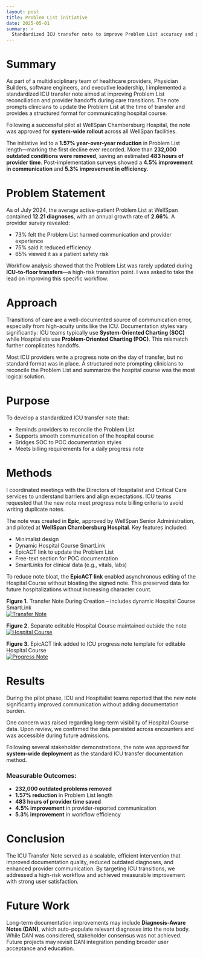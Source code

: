 ```yaml
---
layout: post
title: Problem List Initiative
date: 2025-05-01
summary: >
  Standardized ICU transfer note to improve Problem List accuracy and provider communication system-wide.
--- 
```


# Summary  
As part of a multidisciplinary team of healthcare providers, Physician Builders, software engineers, and executive leadership, I implemented a standardized ICU transfer note aimed at improving Problem List reconciliation and provider handoffs during care transitions. The note prompts clinicians to update the Problem List at the time of transfer and provides a structured format for communicating hospital course.

Following a successful pilot at WellSpan Chambersburg Hospital, the note was approved for **system-wide rollout** across all WellSpan facilities.

The initiative led to a **1.57% year-over-year reduction** in Problem List length—marking the first decline ever recorded. More than **232,000 outdated conditions were removed**, saving an estimated **483 hours of provider time**. Post-implementation surveys showed a **4.5% improvement in communication** and **5.3% improvement in efficiency**.

# Problem Statement  
As of July 2024, the average active-patient Problem List at WellSpan contained **12.21 diagnoses**, with an annual growth rate of **2.66%**. A provider survey revealed:

- 73% felt the Problem List harmed communication and provider experience  
- 75% said it reduced efficiency  
- 65% viewed it as a patient safety risk  

Workflow analysis showed that the Problem List was rarely updated during **ICU-to-floor transfers**—a high-risk transition point. I was asked to take the lead on improving this specific workflow.

# Approach  
Transitions of care are a well-documented source of communication error, especially from high-acuity units like the ICU. Documentation styles vary significantly: ICU teams typically use **System-Oriented Charting (SOC)** while Hospitalists use **Problem-Oriented Charting (POC)**. This mismatch further complicates handoffs.

Most ICU providers write a progress note on the day of transfer, but no standard format was in place. A structured note prompting clinicians to reconcile the Problem List and summarize the hospital course was the most logical solution.

# Purpose  
To develop a standardized ICU transfer note that:
- Reminds providers to reconcile the Problem List  
- Supports smooth communication of the hospital course  
- Bridges SOC to POC documentation styles  
- Meets billing requirements for a daily progress note  

# Methods  
I coordinated meetings with the Directors of Hospitalist and Critical Care services to understand barriers and align expectations. ICU teams requested that the new note meet progress note billing criteria to avoid writing duplicate notes.

The note was created in **Epic**, approved by WellSpan Senior Administration, and piloted at **WellSpan Chambersburg Hospital**. Key features included:

- Minimalist design  
- Dynamic Hospital Course SmartLink  
- EpicACT link to update the Problem List  
- Free-text section for POC documentation  
- SmartLinks for clinical data (e.g., vitals, labs)

To reduce note bloat, the **EpicACT link** enabled asynchronous editing of the Hospital Course without bloating the signed note. This preserved data for future hospitalizations without increasing character count.

**Figure 1.** Transfer Note During Creation – includes dynamic Hospital Course SmartLink  
<a href="/assets/transfer1.PNG" target="_blank">
  <img src="/assets/transfer1.PNG" alt="Transfer Note" style="max-width: 100%; height: auto;" />
</a>

**Figure 2.** Separate editable Hospital Course maintained outside the note  
<a href="/assets/hc1.PNG" target="_blank">
  <img src="/assets/hc1.PNG" alt="Hospital Course" style="max-width: 100%; height: auto;" />
</a>

**Figure 3.** EpicACT link added to ICU progress note template for editable Hospital Course  
<a href="/assets/pn1.PNG" target="_blank">
  <img src="/assets/pn1.PNG" alt="Progress Note" style="max-width: 100%; height: auto;" />
</a>

# Results  
During the pilot phase, ICU and Hospitalist teams reported that the new note significantly improved communication without adding documentation burden.

One concern was raised regarding long-term visibility of Hospital Course data. Upon review, we confirmed the data persisted across encounters and was accessible during future admissions.

Following several stakeholder demonstrations, the note was approved for **system-wide deployment** as the standard ICU transfer documentation method.

### Measurable Outcomes:
- **232,000 outdated problems removed**  
- **1.57% reduction** in Problem List length  
- **483 hours of provider time saved**  
- **4.5% improvement** in provider-reported communication  
- **5.3% improvement** in workflow efficiency  

# Conclusion  
The ICU Transfer Note served as a scalable, efficient intervention that improved documentation quality, reduced outdated diagnoses, and enhanced provider communication. By targeting ICU transitions, we addressed a high-risk workflow and achieved measurable improvement with strong user satisfaction.

# Future Work  
Long-term documentation improvements may include **Diagnosis-Aware Notes (DAN)**, which auto-populate relevant diagnoses into the note body. While DAN was considered, stakeholder consensus was not achieved. Future projects may revisit DAN integration pending broader user acceptance and education.